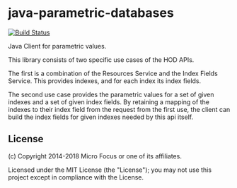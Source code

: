# java-parametric-databases

[![Build Status](https://travis-ci.org/microfocus-idol/java-parametric-databases.svg?branch=master)](https://travis-ci.org/microfocus-idol/java-parametric-databases)

Java Client for parametric values.

This library consists of two specific use cases of the HOD APIs.

The first is a combination of the Resources Service and the Index Fields Service. This provides indexes,
and for each index its index fields.

The second use case provides the parametric values for a set of given indexes and a set of given index fields.
By retaining a mapping of the indexes to their index field from the request from the first use, the client can
build the index fields for given indexes needed by this api itself.

## License

(c) Copyright 2014-2018 Micro Focus or one of its affiliates.

Licensed under the MIT License (the "License"); you may not use this project except in compliance with the License.
